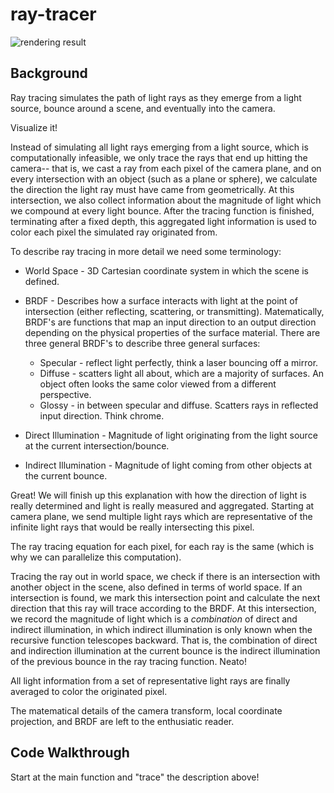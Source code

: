 # ray-tracer
 
![rendering result](https://user-images.githubusercontent.com/54962990/118700874-f616db00-b7c7-11eb-9e78-35122d0eca74.PNG)

## Background
Ray tracing simulates the path of light rays as they emerge from a light source, 
bounce around a scene, and eventually into the camera. 

Visualize it!

Instead of simulating all light rays emerging from a light source, which is computationally infeasible, 
we only trace the rays that end up hitting the camera-- that is, we cast 
a ray from each pixel of the camera plane, and on every intersection with an 
object (such as a plane or sphere), we calculate the direction the light ray 
must have came from geometrically. At this intersection, we also collect information 
about the magnitude of light which we compound at every light bounce.
After the tracing function is finished, terminating after a fixed depth, 
this aggregated light information is used to color each pixel the simulated ray originated from. 

To describe ray tracing in more detail we need some terminology:
- World Space - 3D Cartesian coordinate system in which the scene is defined.
- BRDF - Describes how a surface interacts with light at the point of intersection (either reflecting, scattering, or transmitting). 
Matematically, BRDF's are functions that map an input direction to an output direction depending on the physical properties of the surface material.
There are three general BRDF's to describe three general surfaces:
  - Specular - reflect light perfectly, think a laser bouncing off a mirror. 
  - Diffuse - scatters light all about, which are a majority of surfaces. An object often looks the same color viewed from a different perspective.
  - Glossy - in between specular and diffuse. Scatters rays in reflected input direction. Think chrome. 
 
- Direct Illumination - Magnitude of light originating from the light source at the current intersection/bounce.
- Indirect Illumination - Magnitude of light coming from other objects at the current bounce. 

Great! We will finish up this explanation with how the direction of light is really determined and light is really measured and aggregated. 
Starting at camera plane, we send multiple light rays which are representative of the infinite light rays that would be really intersecting this pixel.

The ray tracing equation for each pixel, for each ray is the same (which is why we can parallelize this computation). 

Tracing the ray out in world space, we check if there is an intersection with another object in the scene, also defined in terms of world space.
If an intersection is found, we mark this intersection point and calculate the next direction that this ray will trace according to the BRDF. 
At this intersection, we record the magnitude of light which is a *combination* of direct and indirect illumination, in which indirect illumination
is only known when the recursive function telescopes backward. That is, the combination of direct and indirection illumination at the current bounce
is the indirect illumination of the previous bounce in the ray tracing function. Neato!

All light information from a set of representative light rays are finally averaged to color the originated pixel.

The matematical details of the camera transform, local coordinate projection, and BRDF are left to the enthusiatic reader. 

## Code Walkthrough 
Start at the main function and "trace" the description above!
